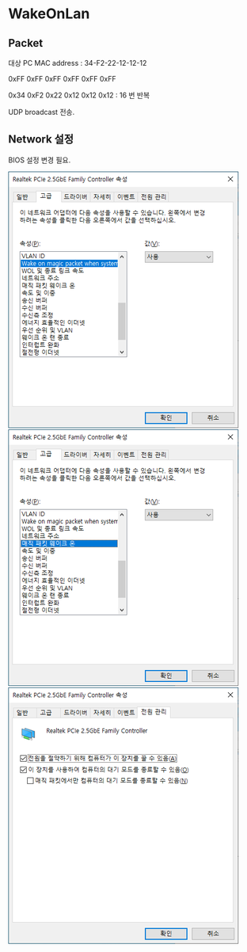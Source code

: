# WakeOnLan

## Packet

대상 PC MAC address : 34-F2-22-12-12-12
                      
0xFF 0xFF 0xFF 0xFF 0xFF 0xFF 

0x34 0xF2 0x22 0x12 0x12 0x12       : 16 번 반복

UDP broadcast 전송.


## Network 설정
BIOS 설정 변경 필요.

<img src="./img/wol_net.png"/>
<img src="./img/wol_net1.png"/>
<img src="./img/wol_net2.png"/>

